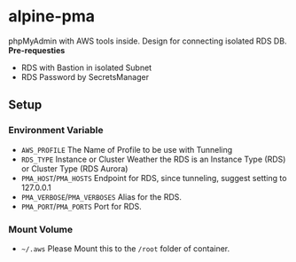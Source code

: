 # alpine-pma
phpMyAdmin with AWS tools inside.
Design for connecting isolated RDS DB.
**Pre-requesties**
- RDS with Bastion in isolated Subnet
- RDS Password by SecretsManager

## Setup
### Environment Variable
- `AWS_PROFILE`
    The Name of Profile to be use with Tunneling
- `RDS_TYPE`
    Instance or Cluster
    Weather the RDS is an Instance Type (RDS) or Cluster Type (RDS Aurora)
- `PMA_HOST`/`PMA_HOSTS`
    Endpoint for RDS, since tunneling, suggest setting to 127.0.0.1 
- `PMA_VERBOSE`/`PMA_VERBOSES`
    Alias for the RDS.
- `PMA_PORT`/`PMA_PORTS`
    Port for RDS.
### Mount Volume
- `~/.aws`
    Please Mount this to the `/root` folder of container.
